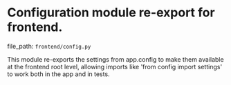# Configuration module re-export for frontend.

  file_path: `frontend/config.py`

This module re-exports the settings from app.config to make them available
at the frontend root level, allowing imports like 'from config import settings'
to work both in the app and in tests.
